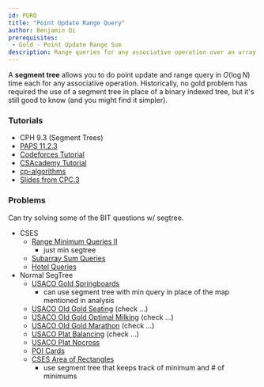 ```yaml
---
id: PURQ
title: "Point Update Range Query"
author: Benjamin Qi
prerequisites: 
 - Gold - Point Update Range Sum
description: Range queries for any associative operation over an array with updates, using segment tree.
---
```


A **segment tree** allows you to do point update and range query in $O(\log N)$ time each for any associative operation. Historically, no gold problem has required the use of a segment tree in place of a binary indexed tree, but it's still good to know (and you might find it simpler).

### Tutorials

 - CPH 9.3 (Segment Trees)
 - [PAPS 11.2.3](https://www.csc.kth.se/~jsannemo/slask/main.pdf)
 - [Codeforces Tutorial](http://codeforces.com/blog/entry/18051)
 - [CSAcademy Tutorial](https://csacademy.com/lesson/segment_trees/)
 - [cp-algorithms](https://cp-algorithms.com/data_structures/segment_tree.html)
 - [Slides from CPC.3](https://github.com/SuprDewd/T-414-AFLV/tree/master/03_data_structures)

### Problems

Can try solving some of the BIT questions w/ segtree.

 - CSES
   - [Range Minimum Queries II](https://cses.fi/problemset/task/1649)
     - just min segtree
   - [Subarray Sum Queries](https://cses.fi/problemset/task/1190)
   - [Hotel Queries](https://cses.fi/problemset/task/1143)
 - Normal SegTree
   - [USACO Gold Springboards](http://www.usaco.org/index.php?page=viewproblem2&cpid=995)
     - can use segment tree with min query in place of the map mentioned in analysis
   - [USACO Old Gold Seating](http://www.usaco.org/index.php?page=viewproblem2&cpid=231) (check ...)
   - [USACO Old Gold Optimal Milking](http://www.usaco.org/index.php?page=viewproblem2&cpid=365) (check ...)
   - [USACO Old Gold Marathon](http://www.usaco.org/index.php?page=viewproblem2&cpid=495) (check ...)
   - [USACO Plat Balancing](http://www.usaco.org/index.php?page=viewproblem2&cpid=624) (check ...)
   - [USACO Plat Nocross](http://www.usaco.org/index.php?page=viewproblem2&cpid=721)
   - [POI Cards](https://szkopul.edu.pl/problemset/problem/qpsk3ygf8MU7D_1Es0oc_xd8/site/?key=statement) [](81)
   - [CSES Area of Rectangles](https://cses.fi/problemset/task/1741)
     - use segment tree that keeps track of minimum and # of minimums
